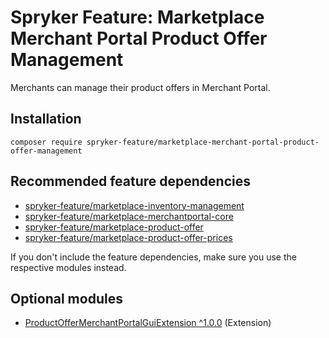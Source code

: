 # Spryker Feature: Marketplace Merchant Portal Product Offer Management

Merchants can manage their product offers in Merchant Portal.

## Installation

```
composer require spryker-feature/marketplace-merchant-portal-product-offer-management
```

## Recommended feature dependencies
- [spryker-feature/marketplace-inventory-management](https://github.com/spryker-feature/marketplace-inventory-management)
- [spryker-feature/marketplace-merchantportal-core](https://github.com/spryker-feature/marketplace-merchantportal-core)
- [spryker-feature/marketplace-product-offer](https://github.com/spryker-feature/marketplace-product-offer)
- [spryker-feature/marketplace-product-offer-prices](https://github.com/spryker-feature/marketplace-product-offer-prices)

If you don't include the feature dependencies, make sure you use the respective modules instead.

## Optional modules
- [ProductOfferMerchantPortalGuiExtension ^1.0.0](https://github.com/spryker/product-offer-merchant-portal-gui-extension) (Extension)
